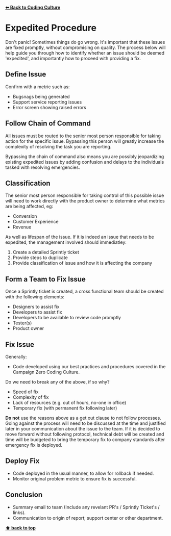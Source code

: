 **[⬅ Back to Coding Culture](../README.md)**

# Expedited Procedure

Don't panic! Sometimes things do go wrong. It's important that these issues are fixed promptly, without compromising on quality. The process below will help guide you through how to identify whether an issue should be deemed 'expedited', and importantly how to proceed with providing a fix.

## Define Issue

Confirm with a metric such as:

* Bugsnags being generated
* Support service reporting issues
* Error screen showing raised errors

## Follow Chain of Command

All issues must be routed to the senior most person responsible for taking action for the specific issue.  Bypassing this person will greatly increase the complexity of resolving the task you are reporting.

Bypassing the chain of command also means you are possibly jeopardizing existing expedited issues by adding confusion and delays to the individuals tasked with resolving emergencies.

## Classification

The senior most person responsible for taking control of this possible issue will need to work directly with the product owner to determine what metrics are being affected, eg:

* Conversion
* Customer Experience
* Revenue

As well as lifespan of the issue.  If it is indeed an issue that needs to be expedited, the management involved should immediatley:

1. Create a detailed Sprintly ticket
2. Provide steps to duplicate
3. Provide classification of issue and how it is affecting the company

## Form a Team to Fix Issue

Once a Sprintly ticket is created, a cross functional team should be created with the following elements:

* Designers to assist fix
* Developers to assist fix
* Developers to be available to review code promptly
* Tester(s)
* Product owner

## Fix Issue

Generally:

* Code developed using our best practices and procedures covered in the Campaign Zero Coding Culture.

Do we need to break any of the above, if so why?

* Speed of fix
* Complexity of fix
* Lack of resources (e.g. out of hours, no-one in office)
* Temporary fix (with permanent fix following later)

**Do not** use the reasons above as a get out clause to not follow processes. Going against the process will need to be discussed at the time and justified later in your communication about the issue to the team.  If it is decided to move forward without following protocol, technical debt will be created and time will be budgeted to bring the temporary fix to company standards after emergency fix is deployed.

## Deploy Fix

* Code deployed in the usual manner, to allow for rollback if needed.
* Monitor original problem metric to ensure fix is successful.

## Conclusion

* Summary email to team (Include any revelant PR's / Sprintly Ticket's / links).
* Communication to origin of report; support center or other department.

**[⬆ back to top](#expedited-procedure)**
